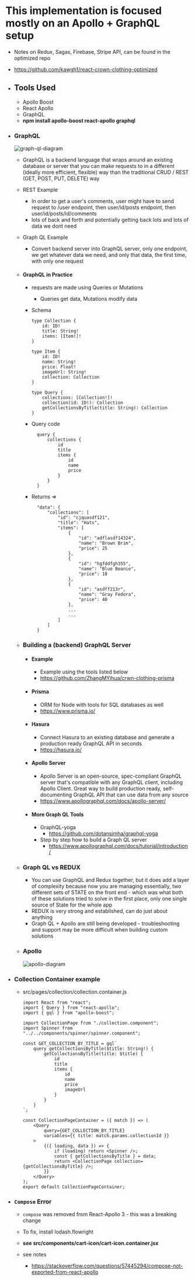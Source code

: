 # This implementation is focused mostly on an Apollo + GraphQL setup

-   Notes on Redux, Sagas, Firebase, Stripe API, can be found in the optimized repo
-   https://github.com/kawgh1/react-crown-clothing-optimized

-   ## Tools Used

    -   Apollo Boost
    -   React Apollo
    -   GraphQL
    -   **npm install apollo-boost react-apollo graphql**

-   ### GraphQL

    ![graph-ql-diagram](https://raw.githubusercontent.com/kawgh1/crown-clothing-graph-ql/master/diagrams/graphql-diagram.png)

    -   GraphQL is a backend language that wraps around an existing database or server that you can make requests to in a different (ideally more efficient, flexible) way than the traditional CRUD / REST (GET, POST, PUT, DELETE) way
    -   REST Example
        -   In order to get a user's comments, user might have to send request to /user endpoint, then user/id/posts endpoint, then user/id/posts/id/comments
        -   lots of back and forth and potentially getting back lots and lots of data we dont need
    -   Graph QL Example

        -   Convert backend server into GraphQL server, only one endpoint, we get whatever data we need, and only that data, the first time, with only one request

    -   #### GraphQL in Practice

        -   requests are made using Queries or Mutations
            -   Queries get data, Mutations modify data
        -   Schema

                type Collection {
                    id: ID!
                    title: String!
                    items: [Item!]!
                }

                type Item {
                    id: ID!
                    name: String!
                    price: Float!
                    imageUrl: String!
                    collection: Collection
                }

                type Query {
                    collections: [Collection!]!
                    collection(id: ID!): Collection
                    getCollectionsByTitle(title: String): Collection
                }

        -   Query code

                  query {
                      collections {
                          id
                          title
                          items {
                              id
                              name
                              price
                          }
                      }
                  }

        -   Returns =>

                  "data": {
                      "collections": [
                          "id": "cjquasdf121",
                          "title": "Hats",
                          "items": [
                              {
                                  "id": "adflasdf14324",
                                  "name": "Brown Brim",
                                  "price": 25
                              },
                              {
                                  "id": "hgfddfgh355",
                                  "name": "Blue Beanie",
                                  "price": 18
                              },
                              {
                                  "id": "asdff213r",
                                  "name": "Gray Fedora",
                                  "price": 40
                              },
                              ...
                              ...
                          ]
                      ]
                  }

    -   ### Building a (backend) GraphQL Server

        -   #### Example
            -   Example using the tools listed below
            -   https://github.com/ZhangMYihua/crwn-clothing-prisma
        -   #### Prisma
            -   ORM for Node with tools for SQL databases as well
            -   https://www.prisma.io/
        -   #### Hasura
            -   Connect Hasura to an existing database and generate a production ready GraphQL API in seconds
            -   https://hasura.io/
        -   #### Apollo Server

            -   Apollo Server is an open-source, spec-compliant GraphQL server that's compatible with any GraphQL client, including Apollo Client. Great way to build production ready, self-documenting GraphQL API that can use data from any source
            -   https://www.apollographql.com/docs/apollo-server/

        -   #### More Graph QL Tools
            -   GraphQL-yoga
                -   https://github.com/dotansimha/graphql-yoga
            -   Step by step how to build a Graph QL server
                -   https://www.apollographql.com/docs/tutorial/introduction/

    -   ### Graph QL vs REDUX

        -   You can use GraphQL and Redux together, but it does add a layer of complexity because now you are managing essentially, two different sets of STATE on the front end - which was what both of these solutions tried to solve in the first place, only one single source of State for the whole app
        -   REDUX is very strong and established, can do just about anything
        -   Graph QL + Apollo are still being developed - troubleshooting and support may be more difficult when building custom solutions

    -   ### Apollo
        ![apollo-diagram](https://raw.githubusercontent.com/kawgh1/crown-clothing-graph-ql/master/diagrams/apollo-diagram.png)

-   ### Collection Container example

    -   src/pages/collection/collection.container.js

            import React from "react";
            import { Query } from "react-apollo";
            import { gql } from "apollo-boost";

            import CollectionPage from "./collection.component";
            import Spinner from "../../components/spinner/spinner.component";

            const GET_COLLECTION_BY_TITLE = gql`
                query getCollectionsByTitle($title: String!) {
                    getCollectionsByTitle(title: $title) {
                        id
                        title
                        items {
                            id
                            name
                            price
                            imageUrl
                        }
                    }
                }
            `;

            const CollectionPageContainer = ({ match }) => (
                <Query
                    query={GET_COLLECTION_BY_TITLE}
                    variables={{ title: match.params.collectionId }}
                >
                    {({ loading, data }) => {
                        if (loading) return <Spinner />;
                        const { getCollectionsByTitle } = data;
                        return <CollectionPage collection={getCollectionsByTitle} />;
                    }}
                </Query>
            );
            export default CollectionPageContainer;

-   ### `Compose` Error

    -   `compose` was removed from React-Apollo 3 - this was a breaking change

    -   To fix, install lodash.flowright
    -   **see src/components/cart-icon/cart-icon.container.jsx**
    -   see notes
        -   https://stackoverflow.com/questions/57445294/compose-not-exported-from-react-apollo
